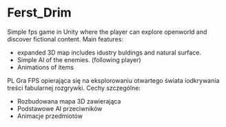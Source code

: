 # Ferst_Drim
Simple fps game in Unity where the player can explore openworld and discover fictional content. 
Main features:

- expanded 3D map includes idustry buldings and natural surface. 
- Simple AI of the enemies. (following player)
- Animations of items

PL
Gra FPS opierająca się na eksplorowaniu otwartego świata iodkrywania treści fabularnej rozgrywki.
Cechy szczególne:
- Rozbudowana mapa 3D zawierająca 
- Podstawowe AI przeciwników
- Animacje przedmiotów
